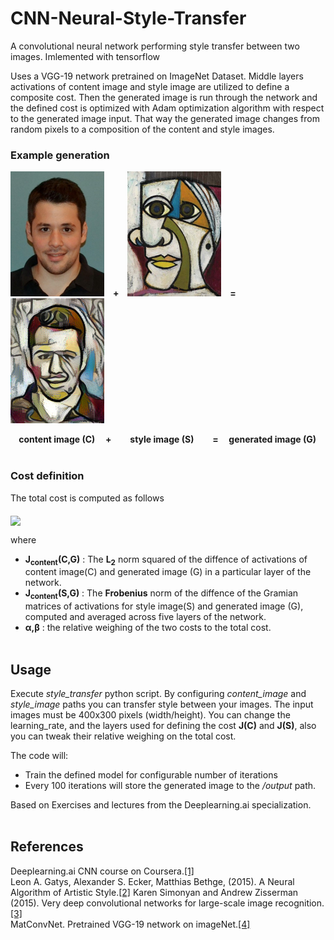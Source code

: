 # CNN-Neural-Style-Transfer

A convolutional neural network performing style transfer between two images. Imlemented with tensorflow

Uses a VGG-19 network pretrained on ImageNet Dataset. Middle layers activations of content image 
and style image are utilized to define a composite cost. Then the generated image is run through the network and
the defined cost is optimized with Adam optimization algorithm with respect to the generated image input. 
That way the generated image changes from random pixels to a composition of the content and style images.   

### Example generation

<p float="left">
  <img src="/images/content.jpg" alt="drawing" width="150"/>
  <b>&nbsp;&nbsp;&nbsp;+&nbsp;&nbsp;&nbsp;</b>
  <img src="/images/style.jpg" alt="drawing" width="150"/>
  <b>&nbsp;&nbsp;&nbsp;=&nbsp;&nbsp;&nbsp;</b>
 <img src="/images/generated.png" alt="drawing" width="150"/>
</p>  

**&nbsp;&nbsp;&nbsp;&nbsp;content image (C) &nbsp;&nbsp;&nbsp;  + &nbsp;&nbsp; &nbsp;&nbsp;&nbsp;&nbsp;&nbsp;style image (S) &nbsp;&nbsp;&nbsp;&nbsp;&nbsp;  &nbsp;&nbsp;=  &nbsp;&nbsp;  &nbsp;generated image (G)** 
 <br><br/>
### Cost definition

The total cost is computed as follows

<img src="https://latex.codecogs.com/png.latex?%5Cdpi%7B120%7D%20%5Cbg_white%20%5Clarge%20%24%24J%28G%29%20%3D%20%5Calpha%20J_%7Bcontent%7D%28C%2CG%29%20&plus;%20%5Cbeta%20J_%7Bstyle%7D%28S%2CG%29%24%24" align="middle"/> 

where

* **J<sub>content</sub>(C,G)** : The **L<sub>2</sub>** norm squared of the diffence of activations of content image(C) and generated image (G) in a particular layer of the network. 
* **J<sub>content</sub>(S,G)** : The **Frobenius** norm of the diffence of the Gramian matrices of activations for style image(S) and generated image (G), computed and averaged across five layers of the network. 
* **α,β** : the relative weighing of the two costs to the total cost.
 <br><br/>
## Usage

Execute                      *style_transfer* python script. By configuring *content_image* and *style_image* paths you can transfer style between your images. The input images must be 400x300 pixels (width/height). You can change the learning_rate, and the layers used for defining the cost **J(C)** and **J(S)**, also you can tweak their relative weighing on the total cost.


The code will:
* Train the defined model for configurable number of iterations
* Every 100 iterations will store the generated image to the */output* path.


Based on Exercises and lectures from the Deeplearning.ai specialization.
 <br><br/>
## References

Deeplearning.ai CNN course on Coursera.[[1]](https://www.coursera.org/learn/convolutional-neural-networks)   
Leon A. Gatys, Alexander S. Ecker, Matthias Bethge, (2015). A Neural Algorithm of Artistic Style.[[2]](https://arxiv.org/abs/1508.06576) 
Karen Simonyan and Andrew Zisserman (2015). Very deep convolutional networks for large-scale image recognition.[[3]](https://arxiv.org/pdf/1409.1556.pdf)  
MatConvNet. Pretrained VGG-19 network on imageNet.[[4]](http://www.vlfeat.org/matconvnet/pretrained/)
